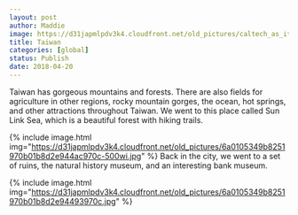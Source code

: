 ```yaml
---
layout: post
author: Maddie
image: https://d31japmlpdv3k4.cloudfront.net/old_pictures/caltech_as_it_happens/6a0105349b8251970b01bb0a022d42970d.jpg
title: Taiwan
categories: [global]
status: Publish
date: 2018-04-20
---
```


Taiwan has gorgeous mountains and forests. There are also fields for agriculture in other regions, rocky mountain gorges, the ocean, hot springs, and other attractions throughout Taiwan. We went to this place called Sun Link Sea, which is a beautiful forest with hiking trails.


{% include image.html img="https://d31japmlpdv3k4.cloudfront.net/old_pictures/6a0105349b8251970b01b8d2e944ac970c-500wi.jpg" %}
Back in the city, we went to a set of ruins, the natural history museum, and an interesting bank museum.


{% include image.html img="https://d31japmlpdv3k4.cloudfront.net/old_pictures/6a0105349b8251970b01b8d2e94493970c.jpg" %}
